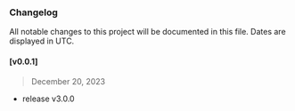 ### Changelog

All notable changes to this project  will be documented in this file. Dates are displayed in UTC.

#### [v0.0.1]

> December 20, 2023

- release v3.0.0 

